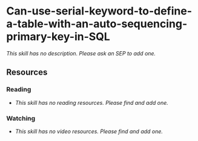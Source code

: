 # Can-use-serial-keyword-to-define-a-table-with-an-auto-sequencing-primary-key-in-SQL

_This skill has no description. Please ask an SEP to add one._

## Resources

### Reading

- _This skill has no reading resources. Please find and add one._

### Watching

- _This skill has no video resources. Please find and add one._
